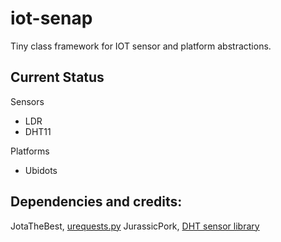 # iot-senap
Tiny class framework for IOT sensor and platform abstractions.

## Current Status

Sensors
* LDR
* DHT11 

Platforms
* Ubidots 

##  Dependencies and credits:
 JotaTheBest, [urequests.py](https://github.com/jotathebest/micropython-lib/blob/master/urequests/urequests.py)
 JurassicPork, [DHT sensor library](https://github.com/JurassicPork/DHT_PyCom/tree/pulses_get)
 

